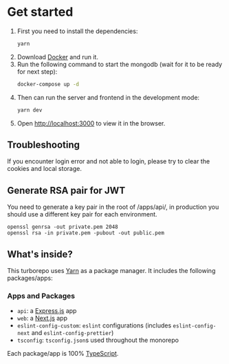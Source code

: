 # Get started

1. First you need to install the dependencies:
   ```bash
   yarn
   ```
2. Download [Docker](https://www.docker.com/products/docker-desktop) and run it.
3. Run the following command to start the mongodb (wait for it to be ready for next step):
   ```bash
   docker-compose up -d
   ```
4. Then can run the server and frontend in the development mode:
   ```bash
   yarn dev
   ```
5. Open [http://localhost:3000](http://localhost:3000) to view it in the browser.

## Troubleshooting

If you encounter login error and not able to login, please try to clear the cookies and local storage.

## Generate RSA pair for JWT

You need to generate a key pair in the root of /apps/api/, in production you should use a different key pair for each environment.

```
openssl genrsa -out private.pem 2048
openssl rsa -in private.pem -pubout -out public.pem
```

## What's inside?

This turborepo uses [Yarn](https://classic.yarnpkg.com/) as a package manager. It includes the following packages/apps:

### Apps and Packages

- `api`: a [Express.js](https://expressjs.com/) app
- `web`: a [Next.js](https://nextjs.org/) app
- `eslint-config-custom`: `eslint` configurations (includes `eslint-config-next` and `eslint-config-prettier`)
- `tsconfig`: `tsconfig.json`s used throughout the monorepo

Each package/app is 100% [TypeScript](https://www.typescriptlang.org/).
